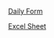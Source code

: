 [Daily Form](https://docs.google.com/forms/d/e/1FAIpQLSdPY8_IlCjtJWUVtnmHkJV2ymgBMwV9UyCUeMBWEhDgizAI7g/viewform)

[Excel Sheet](https://docs.google.com/spreadsheets/d/1Rq-BuG64gSKVJP9JRA0X852zAkfHORA_MpPeWABZlf8/edit#gid=1632132620)
